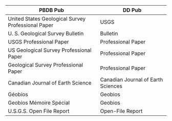 

PBDB Pub| DD Pub
---------- | ----------
United States Geological Survey Professional Paper | USGS
U. S. Geological Survey Bulletin | Bulletin
USGS Professional Paper | Professional Paper
US Geological Survey Professional Paper | Professional Paper
Geological Survey Professional Paper | Professional Paper
Canadian Journal of Earth Science | Canadian Journal of Earth Sciences
Géobios | Geobios
Geobios Mémoire Spécial | Geobios
U.S.G.S. Open File Report | Open-File Report
